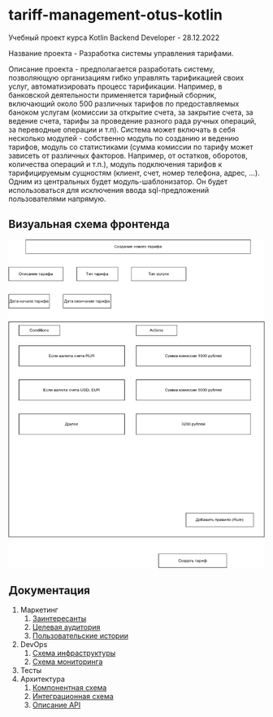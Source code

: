 # tariff-management-otus-kotlin

Учебный проект курса Kotlin Backend Developer - 28.12.2022

Название проекта - Разработка системы управления тарифами.

Описание проекта - предполагается разработать систему, позволяющую организациям гибко управлять тарификацией своих услуг, автоматизировать процесс тарификации. Например, в банковской деятельности применяется тарифный сборник, включающий около 500 различных тарифов по предоставляемых баноком услугам (комиссии за открытие счета, за закрытие счета, за ведение счета, тарифы за проведение разного рада ручных операций, за переводные операции и т.п). Система может включать в себя несколько модулей - собственно модуль по созданию и ведению тарифов, модуль со статистиками (сумма комиссии по тарифу может зависеть от различных факторов. Например, от остатков, оборотов, количества операций и т.п.), модуль подключения тарифов к тарифицируемым сущностям (клиент, счет, номер телефона, адрес, ...). Одним из центральных будет модуль-шаблонизатор. Он будет использоваться для исключения ввода sql-предложений пользователями напрямую.

## Визуальная схема фронтенда
![Макет фронта](imgs/design-layout.png)

## Документация

1. Маркетинг
    1. [Заинтересанты](./docs/01-marketing/01-stakeholders.md)
    2. [Целевая аудитория](./docs/01-marketing/02-target-audience.md)
    3. [Пользовательские истории](./docs/01-marketing/03-user-stories.md)
2. DevOps
    1. [Схема инфраструктуры](./docs/02-devops/01-infrastruture.md)
    2. [Схема мониторинга](./docs/02-devops/02-monitoring.md)
3. Тесты
4. Архитектура
    1. [Компонентная схема](./docs/04-architecture/01-arch.md)
    2. [Интеграционная схема](./docs/04-architecture/02-integration.md)
    3. [Описание API](./docs/04-architecture/03-api.md)
